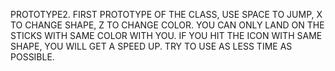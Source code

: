 PROTOTYPE2.
FIRST PROTOTYPE OF THE CLASS, USE SPACE TO JUMP, X TO CHANGE SHAPE, Z TO CHANGE COLOR.
YOU CAN ONLY LAND ON THE STICKS WITH SAME COLOR WITH YOU.
IF YOU HIT THE ICON WITH SAME SHAPE, YOU WILL GET A SPEED UP.
TRY TO USE AS LESS TIME AS POSSIBLE.

